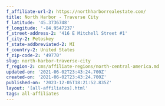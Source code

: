 ```yaml
---
f_affiliate-url-2: https://northharborrealestate.com/
title: North Harbor - Traverse City
f_latitude: '45.3736748'
f_longitude: '-84.9547237'
f_street-address-2: '416 E Mitchell Street #1­'
f_city-2: Petoskey­
f_state-addbreviated-2: MI­
f_country-2: United States
f_zip-code-2: '49770'
slug: north-harbor-traverse-city
f_region-2: cms/affiliate-regions/north-central-america.md
updated-on: '2021-06-02T23:43:24.700Z'
created-on: '2021-06-02T23:43:24.700Z'
published-on: '2023-12-05T18:21:52.835Z'
layout: '[all-affiliates].html'
tags: all-affiliates
---
```



